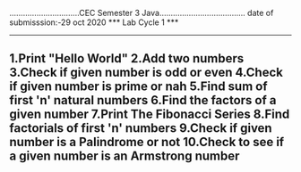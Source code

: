 
...............................CEC Semester 3 Java......................................
                                                                   date of submisssion:-29 oct 2020
                             *** Lab Cycle 1 ***

---------------------------------------------------------------------
1.Print "Hello World"
2.Add two numbers
3.Check if given number is odd or even
4.Check if given number is prime or nah
5.Find sum of first 'n' natural numbers
6.Find the factors of a given number
7.Print The Fibonacci Series
8.Find factorials of first 'n' numbers
9.Check if given number is a Palindrome or not
10.Check to see if a given number is an Armstrong number
------------------------------------------------------------------------
